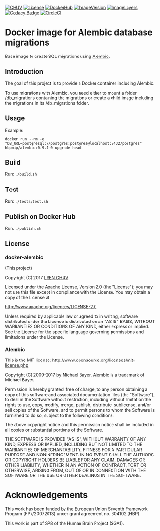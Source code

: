 [![CHUV](https://img.shields.io/badge/CHUV-LREN-AF4C64.svg)](https://www.unil.ch/lren/en/home.html) [![License](https://img.shields.io/badge/license-Apache--2.0-blue.svg)](https://github.com/LREN-CHUV/docker-alembic/blob/master/LICENSE) [![DockerHub](https://img.shields.io/badge/docker-hbpmip%2Falembic-008bb8.svg)](https://hub.docker.com/r/hbpmip/alembic/) [![ImageVersion](https://images.microbadger.com/badges/version/hbpmip/alembic.svg)](https://hub.docker.com/r/hbpmip/alembic/tags "hbpmip/alembic image tags") [![ImageLayers](https://images.microbadger.com/badges/image/hbpmip/alembic.svg)](https://microbadger.com/#/images/hbpmip/alembic "hbpmip/alembic on microbadger") [![Codacy Badge](https://api.codacy.com/project/badge/Grade/bc651b5107f3413594cf788333cbb415)](https://www.codacy.com/app/hbp-mip/docker-alembic?utm_source=github.com&amp;utm_medium=referral&amp;utm_content=LREN-CHUV/docker-alembic&amp;utm_campaign=Badge_Grade) [![CircleCI](https://circleci.com/gh/LREN-CHUV/docker-alembic.svg?style=svg)](https://circleci.com/gh/LREN-CHUV/docker-alembic)

# Docker image for Alembic database migrations

Base image to create SQL migrations using [Alembic](http://alembic.zzzcomputing.com/en/latest/).

## Introduction

The goal of this project is to provide a Docker container including Alembic.

To use migrations with Alembic, you need either to mount a folder /db_migrations containing the migrations or create a child image including the migrations in its /db_migrations folder.

## Usage

Example:

`docker run --rm -e "DB_URL=postgresql://postgres:postgres@localhost:5432/postgres" hbpmip/alembic:0.9.1-0 upgrade head`

## Build

Run: `./build.sh`

## Test

Run: `./tests/test.sh`

## Publish on Docker Hub

Run: `./publish.sh`

## License

### docker-alembic

(This project)

Copyright (C) 2017 [LREN CHUV](https://www.unil.ch/lren/en/home.html)

Licensed under the Apache License, Version 2.0 (the "License");
you may not use this file except in compliance with the License.
You may obtain a copy of the License at

http://www.apache.org/licenses/LICENSE-2.0

Unless required by applicable law or agreed to in writing, software
distributed under the License is distributed on an "AS IS" BASIS,
WITHOUT WARRANTIES OR CONDITIONS OF ANY KIND, either express or implied.
See the License for the specific language governing permissions and
limitations under the License.

### Alembic

This is the MIT license: http://www.opensource.org/licenses/mit-license.php

Copyright (C) 2009-2017 by Michael Bayer.
Alembic is a trademark of Michael Bayer.

Permission is hereby granted, free of charge, to any person obtaining a copy of this
software and associated documentation files (the "Software"), to deal in the Software
without restriction, including without limitation the rights to use, copy, modify, merge,
publish, distribute, sublicense, and/or sell copies of the Software, and to permit persons
to whom the Software is furnished to do so, subject to the following conditions:

The above copyright notice and this permission notice shall be included in all copies or
substantial portions of the Software.

THE SOFTWARE IS PROVIDED "AS IS", WITHOUT WARRANTY OF ANY KIND, EXPRESS OR IMPLIED,
INCLUDING BUT NOT LIMITED TO THE WARRANTIES OF MERCHANTABILITY, FITNESS FOR A PARTICULAR
PURPOSE AND NONINFRINGEMENT. IN NO EVENT SHALL THE AUTHORS OR COPYRIGHT HOLDERS BE LIABLE
FOR ANY CLAIM, DAMAGES OR OTHER LIABILITY, WHETHER IN AN ACTION OF CONTRACT, TORT OR
OTHERWISE, ARISING FROM, OUT OF OR IN CONNECTION WITH THE SOFTWARE OR THE USE OR OTHER
DEALINGS IN THE SOFTWARE.

# Acknowledgements

This work has been funded by the European Union Seventh Framework Program (FP7/2007­2013) under grant agreement no. 604102 (HBP)

This work is part of SP8 of the Human Brain Project (SGA1).

